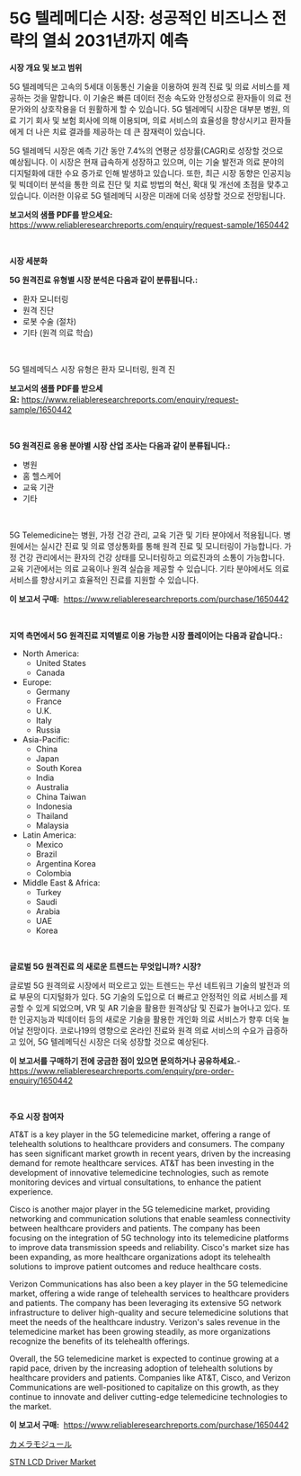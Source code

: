 <p><h1>5G 텔레메디슨 시장: 성공적인 비즈니스 전략의 열쇠 2031년까지 예측</h1></p><p><strong>시장 개요 및 보고 범위</strong></p>
<p><p>5G 텔레메딕은 고속의 5세대 이동통신 기술을 이용하여 원격 진료 및 의료 서비스를 제공하는 것을 말합니다. 이 기술은 빠른 데이터 전송 속도와 안정성으로 환자들이 의료 전문가와의 상호작용을 더 원활하게 할 수 있습니다. 5G 텔레메딕 시장은 대부분 병원, 의료 기기 회사 및 보험 회사에 의해 이용되며, 의료 서비스의 효율성을 향상시키고 환자들에게 더 나은 치료 결과를 제공하는 데 큰 잠재력이 있습니다.</p><p>5G 텔레메딕 시장은 예측 기간 동안 7.4%의 연평균 성장률(CAGR)로 성장할 것으로 예상됩니다. 이 시장은 현재 급속하게 성장하고 있으며, 이는 기술 발전과 의료 분야의 디지털화에 대한 수요 증가로 인해 발생하고 있습니다. 또한, 최근 시장 동향은 인공지능 및 빅데이터 분석을 통한 의료 진단 및 치료 방법의 혁신, 확대 및 개선에 초점을 맞추고 있습니다. 이러한 이유로 5G 텔레메딕 시장은 미래에 더욱 성장할 것으로 전망됩니다.</p></p>
<p><strong>보고서의 샘플 PDF를 받으세요:</strong> <a href="https://www.reliableresearchreports.com/enquiry/request-sample/1650442">https://www.reliableresearchreports.com/enquiry/request-sample/1650442</a></p>
<p>&nbsp;</p>
<p><strong>시장 세분화</strong></p>
<p><strong>5G 원격진료 유형별 시장 분석은 다음과 같이 분류됩니다.:</strong></p>
<p><ul><li>환자 모니터링</li><li>원격 진단</li><li>로봇 수술 (절차)</li><li>기타 (원격 의료 학습)</li></ul></p>
<p>&nbsp;</p>
<p><p>5G 텔레메딕스 시장 유형은 환자 모니터링, 원격 진</p></p>
<p><strong>보고서의 샘플 PDF를 받으세요:</strong>&nbsp;<a href="https://www.reliableresearchreports.com/enquiry/request-sample/1650442">https://www.reliableresearchreports.com/enquiry/request-sample/1650442</a></p>
<p>&nbsp;</p>
<p><strong> 5G 원격진료 응용 분야별 시장 산업 조사는 다음과 같이 분류됩니다.:</strong></p>
<p><ul><li>병원</li><li>홈 헬스케어</li><li>교육 기관</li><li>기타</li></ul></p>
<p>&nbsp;</p>
<p><p>5G Telemedicine는 병원, 가정 건강 관리, 교육 기관 및 기타 분야에서 적용됩니다. 병원에서는 실시간 진료 및 의료 영상통화를 통해 원격 진료 및 모니터링이 가능합니다. 가정 건강 관리에서는 환자의 건강 상태를 모니터링하고 의료진과의 소통이 가능합니다. 교육 기관에서는 의료 교육이나 원격 실습을 제공할 수 있습니다. 기타 분야에서도 의료 서비스를 향상시키고 효율적인 진료를 지원할 수 있습니다.</p></p>
<p><strong>이 보고서 구매:</strong>&nbsp; <a href="https://www.reliableresearchreports.com/purchase/1650442">https://www.reliableresearchreports.com/purchase/1650442</a></p>
<p>&nbsp;</p>
<p><strong>지역 측면에서 5G 원격진료 지역별로 이용 가능한 시장 플레이어는 다음과 같습니다.:</strong></p>
<p><ul>
    <li>
        North America:
        <ul>
            <li>United States</li>
            <li>Canada</li>
        </ul>
    </li>
    <li>
        Europe:
        <ul>
            <li>Germany</li>
            <li>France</li>
            <li>U.K.</li>
            <li>Italy</li>
            <li>Russia</li>
        </ul>
    </li>
    <li>
        Asia-Pacific:
        <ul>
            <li>China</li>
            <li>Japan</li>
            <li>South Korea</li>
            <li>India</li>
            <li>Australia</li>
            <li>China Taiwan</li>
            <li>Indonesia</li>
            <li>Thailand</li>
            <li>Malaysia</li>
        </ul>
    </li>
    <li>
        Latin America:
        <ul>
            <li>Mexico</li>
            <li>Brazil</li>
            <li>Argentina Korea</li>
            <li>Colombia</li>
        </ul>
    </li>
    <li>
        Middle East & Africa:
        <ul>
            <li>Turkey</li>
            <li>Saudi</li>
            <li>Arabia</li>
            <li>UAE</li>
            <li>Korea</li>
        </ul>
    </li>
    </ul></p>
<p>&nbsp;</p>
<p><strong>글로벌 5G 원격진료 의 새로운 트렌드는 무엇입니까? 시장?</strong></p>
<p><p>글로벌 5G 원격의료 시장에서 떠오르고 있는 트렌드는 무선 네트워크 기술의 발전과 의료 부문의 디지털화가 있다. 5G 기술의 도입으로 더 빠르고 안정적인 의료 서비스를 제공할 수 있게 되었으며, VR 및 AR 기술을 활용한 원격상담 및 진료가 늘어나고 있다. 또한 인공지능과 빅데이터 등의 새로운 기술을 활용한 개인화 의료 서비스가 향후 더욱 늘어날 전망이다. 코로나19의 영향으로 온라인 진료와 원격 의료 서비스의 수요가 급증하고 있어, 5G 텔레메딕신 시장은 더욱 성장할 것으로 예상된다.</p></p>
<p><strong>이 보고서를 구매하기 전에 궁금한 점이 있으면 문의하거나 공유하세요.</strong>- <a href="https://www.reliableresearchreports.com/enquiry/pre-order-enquiry/1650442">https://www.reliableresearchreports.com/enquiry/pre-order-enquiry/1650442</a></p>
<p>&nbsp;</p>
<p><strong>주요 시장 참여자</strong></p>
<p><p>AT&T is a key player in the 5G telemedicine market, offering a range of telehealth solutions to healthcare providers and consumers. The company has seen significant market growth in recent years, driven by the increasing demand for remote healthcare services. AT&T has been investing in the development of innovative telemedicine technologies, such as remote monitoring devices and virtual consultations, to enhance the patient experience.</p><p>Cisco is another major player in the 5G telemedicine market, providing networking and communication solutions that enable seamless connectivity between healthcare providers and patients. The company has been focusing on the integration of 5G technology into its telemedicine platforms to improve data transmission speeds and reliability. Cisco's market size has been expanding, as more healthcare organizations adopt its telehealth solutions to improve patient outcomes and reduce healthcare costs.</p><p>Verizon Communications has also been a key player in the 5G telemedicine market, offering a wide range of telehealth services to healthcare providers and patients. The company has been leveraging its extensive 5G network infrastructure to deliver high-quality and secure telemedicine solutions that meet the needs of the healthcare industry. Verizon's sales revenue in the telemedicine market has been growing steadily, as more organizations recognize the benefits of its telehealth offerings.</p><p>Overall, the 5G telemedicine market is expected to continue growing at a rapid pace, driven by the increasing adoption of telehealth solutions by healthcare providers and patients. Companies like AT&T, Cisco, and Verizon Communications are well-positioned to capitalize on this growth, as they continue to innovate and deliver cutting-edge telemedicine technologies to the market.</p></p>
<p><strong>이 보고서 구매:</strong>&nbsp;&nbsp;<a href="https://www.reliableresearchreports.com/purchase/1650442">https://www.reliableresearchreports.com/purchase/1650442</a></p>
<p><p><a href="https://github.com/one-cool-chick/Market-Research-Report-List-1/blob/main/705029011014.md">カメラモジュール</a></p><p><a href="https://github.com/danielneavesallisons03mba/Market-Research-Report-List-1/blob/main/stn-lcd-driver-market.md">STN LCD Driver Market</a></p></p>
